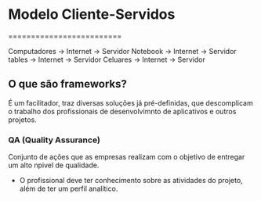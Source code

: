 # Modelo Cliente-Servidos
=========================

Computadores -> Internet -> Servidor
Notebook -> Internet -> Servidor
tables -> Internet -> Servidor
Celuares -> Internet -> Servidor

## O que são frameworks?
É um facilitador, traz diversas soluções já pré-definidas, que descomplicam o
trabalho dos profissionais de desenvolvimnto de aplicativos e outros projetos.

### QA (Quality Assurance)
Conjunto de ações que as empresas realizam com o objetivo de entregar um alto
npivel de qualidade.

- O profissional deve ter conhecimento sobre as atividades do projeto, além de
ter um perfil analítico.

